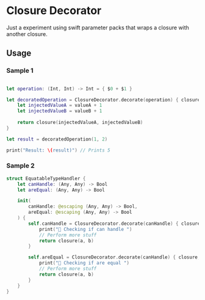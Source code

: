# Closure Decorator

Just a experiment using swift parameter packs that wraps a closure with another closure.

## Usage

### Sample 1

```swift

let operation: (Int, Int) -> Int = { $0 + $1 }

let decoratedOperation = ClosureDecorator.decorate(operation) { closure, valueA, valueB in
    let injectedValueA = valueA + 1
    let injectedValueB = valueB + 1
    
    return closure(injectedValueA, injectedValueB)
}

let result = decoratedOperation(1, 2)

print("Result: \(result)") // Prints 5

```

### Sample 2

```swift
struct EquatableTypeHandler {
    let canHandle: (Any, Any) -> Bool
    let areEqual: (Any, Any) -> Bool

    init(
        canHandle: @escaping (Any, Any) -> Bool,
        areEqual: @escaping (Any, Any) -> Bool
    ) {
        self.canHandle = ClosureDecorator.decorate(canHandle) { closure, a, b in
            print("🚨 Checking if can handle ")
            // Perform more stuff 
            return closure(a, b)
        }

        self.areEqual = ClosureDecorator.decorate(canHandle) { closure, a, b in
            print("🚨 Checking if are equal ")
            // Perform more stuff 
            return closure(a, b)
        }
    }
}
```

